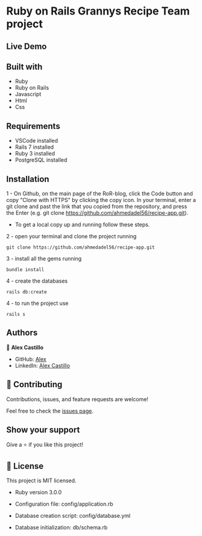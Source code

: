 # Ruby on Rails Grannys Recipe Team project

## Live Demo

## Built with
- Ruby
- Ruby on Rails
- Javascript
- Html
- Css

## Requirements
- VSCode installed
- Rails 7 installed
- Ruby 3 installed
- PostgreSQL installed
  
## Installation
1 - On Github, on the main page of the RoR-blog, click the Code button and copy "Clone with HTTPS" by clicking the copy icon.
In your terminal, enter a git clone and past the link that you copied from the repository, and press the   Enter
(e.g. git clone https://github.com/ahmedadel56/recipe-app.git).

- To get a local copy up and running follow these steps.

2 - open your terminal and clone the project running 

`git clone https://github.com/ahmedadel56/recipe-app.git`

3 - install all the gems running

`bundle install`

4 - create the databases

`rails db:create`

4 - to run the project use

`rails s`

## Authors

👤 **Alex Castillo**
- GitHub: [Alex](https://github.com/ahmedadel56)
- LinkedIn: [Alex Castillo](https://www.linkedin.com/in/ahmed-adel56/)

## 🤝 Contributing

Contributions, issues, and feature requests are welcome!

Feel free to check the [issues page](../../issues/).

## Show your support

Give a ⭐️ if you like this project!


## 📝 License

This project is MIT licensed.


* Ruby version 3.0.0

* Configuration file: config/application.rb

* Database creation script: config/database.yml

* Database initialization: db/schema.rb